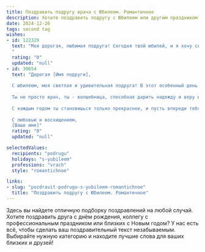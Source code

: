 ```yaml
---
title: Поздравить подругу врача с Юбилеем. Романтичное
description: Хотите поздравить подругу с Юбилеем или другим праздником? Наш ИИ создаст незабываемое поздравление, а вы обязательно выделитесь среди других.  
date: 2024-12-26
tags: second tag
wishes:
- id: 122329
  text: "Моя дорогая, любимая подруга! Сегодня твой юбилей, и я хочу сказать тебе, что ты – невероятная женщина, прекрасный врач и чудесный человек.  Твоя доброта,  чуткость и профессионализм – это настоящий дар, который ты даришь миру.  Пусть в твоей жизни всегда будет место для любви, счастья и  мира, а сердце твое  наполняется только радостью и благодарностью!  С юбилеем, моя дорогая! Я люблю тебя!
  "
  rating: "0"
  updated: "null"
- id: 30654
  text: "Дорогая [Имя подруги],
  
  С юбилеем, моя светлая и удивительная подруга! В этот особенный день хочу сказать, что ты - настоящее украшение в жизни всех, кто тебя знает. Твоя доброта, забота и умение исцелять души и сердца делают этот мир лучше.
  
  Ты не просто врач, ты - волшебница, способная дарить надежду и веру в лучшее. Твоя профессия требует огромного мужества и терпения, и я восхищаюсь тем, как ты с легкостью преодолеваешь все трудности.
  
  С каждым годом ты становишься только прекраснее, и пусть впереди тебя ждут счастье и успехи, подобные тем, которые ты щедро даришь другим. Желаю, чтобы каждый день приносил радость, вдохновение и новые горизонты. Пусть в твоем сердце всегда цветут цветы любви, а в жизни случаются только чудеса!
  
  С любовью и восхищением,
  [Ваше имя]"
  rating: "0"
  updated: "null"

selectedValues:
  recipients: "podrugu"
  holidays: "s-yubileem"
  professions: "vrach"
  style: "romantichnoe"

links:
- slug: "pozdravit-podrugu-s-yubileem-romantichnoe"
  title: "Поздравить подругу с Юбилеем. Романтичное"
---
```


Здесь вы найдете отличную подборку поздравлений на любой случай.
Хотите поздравить друга с днём рождения, коллегу с профессиональным праздником или близких с Новым годом? У нас есть всё, чтобы сделать ваш поздравительный текст незабываемым. Выбирайте нужную категорию и находите лучшие слова для ваших близких и друзей!
